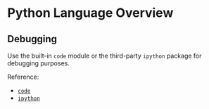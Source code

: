 # Python Language Overview

## Debugging

Use the built-in `code` module or the third-party `ipython` package for debugging purposes.

Reference:

  + [`code`](modules/code.md)
  + [`ipython`](packages/ipython.md)
